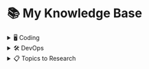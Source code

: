 # 📚 My Knowledge Base

<details>
<summary>🖥️ Coding</summary>

### 🐹 Golang

- [Error handling best practices](./code/golang/error-handling-best-practices.md)

  ### 📝 TypeScript

  - [Init a Typescript project with Prettier, Eslint](./code/typescript/init-project.md)
    </details>

      <details>
      <summary>🛠️ DevOps</summary>

  ### ☁️ AWS

<details>
<summary>🖥️ Compute</summary>

#### Step Functions

- [Intrinsic functions in step functions](./devops/aws/compute/step-function/intrinsic-functions-in-step-functions.md)

#### ECS

- [Monitor ecs containers with ecs exec](./devops/aws/compute/ecs/monitor-ecs-containers-with-ecs-exec.md)
</details>

<details>
<summary>🗄️ Database</summary>

#### ElastiCache

- [Persistence in Redis and ElastiCache](./devops/aws/database/elasticache/persistence.md)

#### RDS

- [Enable RDS audit log](./devops/aws/database/rds/enable-rds-audit-log.md)
</details>

<details>
<summary>🌐 Network</summary>

#### Load Balancer

- [Access and query AWS Load Balancer access logs](./devops/aws/network/access-and-query-aws-load-balancer-access-logs.md)
</details>

<details>
<summary>📌 Others</summary>

#### FinOps

- [Cost optimization for FinOps](./devops/aws/others/cost-optimization-for-finops.md)
</details>

<details>
<summary>🔒 Security</summary>

#### IAM Policies

- [IAM Policy for AWS S3 Sync command](./devops/aws/security/iam-policy-for-aws-s3-sync.md)
- [IAM Policy for Step Functions triggering other Step Functions](./devops/aws/security/iam-policy-for-step-functions-triggering-other-step-functions.md)
- [IAM permission for the role to build and push Docker to ECR](./devops/aws/security/iam-policy-for-the-role-to-build-and-push-docker-to-ecr.md)
- [IAM Policy to access a specific EC2 instance with Fleet Manager](./devops/aws/security/iam-policy-to-access-fleet-manager.md)
- [IAM Policy for managing own user](./devops/aws/security/iam-policy-to-manage-own-user.md)
</details>

<details>
<summary>💾 Storage</summary>

- [Choose right storage solution](./devops/aws/storage/choose-right-storage-solution.md)

#### 📦 S3

- [Checking object integrity with additional checkums](./devops/aws/storage/s3/checkobject-integrity.md)
- [Enhance Performance](./devops/aws/storage/s3/enhance-performance.md)
- [S3 management](./devops/aws/storage/s3/management.md)
- [S3 Object Lock](./devops/aws/storage/s3/object-lock.md)
- [S3 Security](./devops/aws/storage/s3/security.md)
- [S3 Storage Classes](./devops/aws/storage/s3/storage-classes.md)
- [S3 Troubleshooting](./devops/aws/storage/s3/troubleshooting.md)
</details>

### 🔄 CICD

- [Github Actions Tips](./devops/cicd/github-actions-tips.md)
- [Harden security by authenticating AWS in GitHub Action](./devops/cicd/harden-security-aws-github-oidc.md)

### 🗄️ Database

- [Install Postgres 16 on Amazon Linux 2023](./devops/database/install-postgres-16-on-amazon-linux-2023.md)
- [OpenSearch Permission for `_cat/indices`](./devops/database/opensearch-cat-indices-permission.md)

### 🐳 Docker

- [Docker Compose containers depend on other containers healthcheck](./devops/docker/docker-compose-containers-depend-on-other-containers.md)
</details>

<details>
<summary>📋 Topics to Research</summary>

### AWS

- 🏗️ CDK best practices
- [Accelerating development with AWS CDK plugin – CfnGuardValidator](https://aws.amazon.com/blogs/mt/accelerating-development-with-aws-cdk-plugin-cfnguardvalidator/)
- [S3 Tables](https://aws.amazon.com/s3/features/tables/)

### Docker

- 🌉 Docker bridge network

### Database

- [Persistence in Redis and Amazon ElastiCache](https://lipanski.com/posts/persistence-in-elasticache-redis)

### Security

- 🔐 Zero Trust Network Access
</details>
